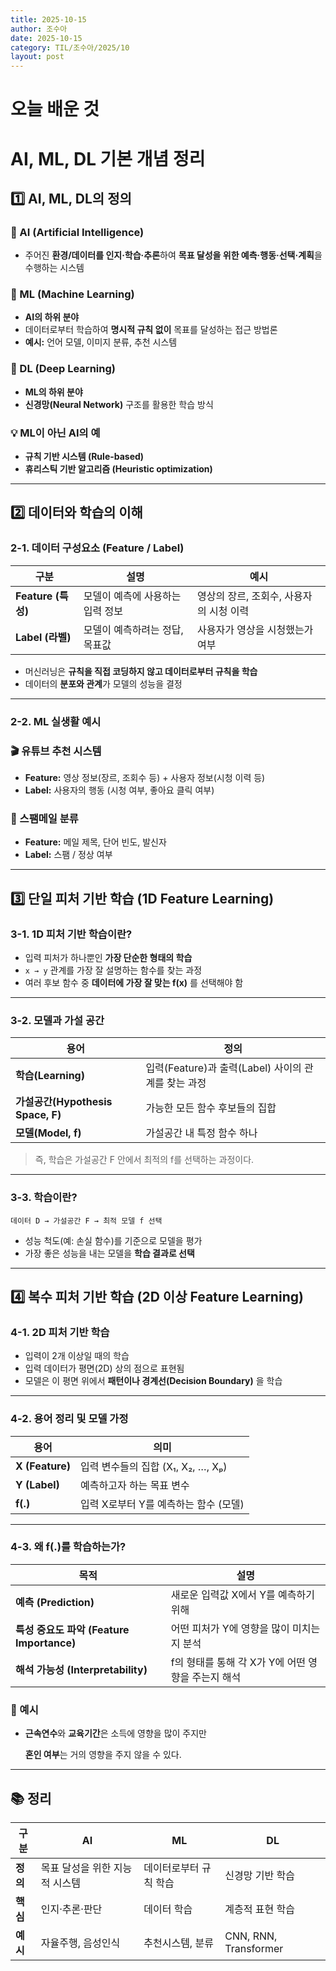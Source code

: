```yaml
---
title: 2025-10-15
author: 조수아
date: 2025-10-15
category: TIL/조수아/2025/10
layout: post
---
```


# 오늘 배운 것

# AI, ML, DL 기본 개념 정리

## 1️⃣ AI, ML, DL의 정의

### 🤖 AI (Artificial Intelligence)

- 주어진 **환경/데이터를 인지·학습·추론**하여 **목표 달성을 위한 예측·행동·선택·계획**을 수행하는 시스템

### 🧩 ML (Machine Learning)

- **AI의 하위 분야**
- 데이터로부터 학습하여 **명시적 규칙 없이** 목표를 달성하는 접근 방법론
- **예시:** 언어 모델, 이미지 분류, 추천 시스템

### 🧠 DL (Deep Learning)

- **ML의 하위 분야**
- **신경망(Neural Network)** 구조를 활용한 학습 방식

### 💡 ML이 아닌 AI의 예

- **규칙 기반 시스템 (Rule-based)**
- **휴리스틱 기반 알고리즘 (Heuristic optimization)**

---

## 2️⃣ 데이터와 학습의 이해

### 2-1. 데이터 구성요소 (Feature / Label)

| 구분 | 설명 | 예시 |
| --- | --- | --- |
| **Feature (특성)** | 모델이 예측에 사용하는 입력 정보 | 영상의 장르, 조회수, 사용자의 시청 이력 |
| **Label (라벨)** | 모델이 예측하려는 정답, 목표값 | 사용자가 영상을 시청했는가 여부 |
- 머신러닝은 **규칙을 직접 코딩하지 않고 데이터로부터 규칙을 학습**
- 데이터의 **분포와 관계**가 모델의 성능을 결정

---

### 2-2. ML 실생활 예시

### 🎬 유튜브 추천 시스템

- **Feature:** 영상 정보(장르, 조회수 등) + 사용자 정보(시청 이력 등)
- **Label:** 사용자의 행동 (시청 여부, 좋아요 클릭 여부)

### 📧 스팸메일 분류

- **Feature:** 메일 제목, 단어 빈도, 발신자
- **Label:** 스팸 / 정상 여부

---

## 3️⃣ 단일 피처 기반 학습 (1D Feature Learning)

### 3-1. 1D 피처 기반 학습이란?

- 입력 피처가 하나뿐인 **가장 단순한 형태의 학습**
- `x → y` 관계를 가장 잘 설명하는 함수를 찾는 과정
- 여러 후보 함수 중 **데이터에 가장 잘 맞는 f(x)** 를 선택해야 함

---

### 3-2. 모델과 가설 공간

| 용어 | 정의 |
| --- | --- |
| **학습(Learning)** | 입력(Feature)과 출력(Label) 사이의 관계를 찾는 과정 |
| **가설공간(Hypothesis Space, F)** | 가능한 모든 함수 후보들의 집합 |
| **모델(Model, f)** | 가설공간 내 특정 함수 하나 |

> 즉, 학습은 가설공간 F 안에서 최적의 f를 선택하는 과정이다.
> 

---

### 3-3. 학습이란?

```
데이터 D → 가설공간 F → 최적 모델 f 선택

```

- 성능 척도(예: 손실 함수)를 기준으로 모델을 평가
- 가장 좋은 성능을 내는 모델을 **학습 결과로 선택**

---

## 4️⃣ 복수 피처 기반 학습 (2D 이상 Feature Learning)

### 4-1. 2D 피처 기반 학습

- 입력이 2개 이상일 때의 학습
- 입력 데이터가 평면(2D) 상의 점으로 표현됨
- 모델은 이 평면 위에서 **패턴이나 경계선(Decision Boundary)** 을 학습

---

### 4-2. 용어 정리 및 모델 가정

| 용어 | 의미 |
| --- | --- |
| **X (Feature)** | 입력 변수들의 집합 (X₁, X₂, …, Xₚ) |
| **Y (Label)** | 예측하고자 하는 목표 변수 |
| **f(.)** | 입력 X로부터 Y를 예측하는 함수 (모델) |

---

### 4-3. 왜 f(.)를 학습하는가?

| 목적 | 설명 |
| --- | --- |
| **예측 (Prediction)** | 새로운 입력값 X에서 Y를 예측하기 위해 |
| **특성 중요도 파악 (Feature Importance)** | 어떤 피처가 Y에 영향을 많이 미치는지 분석 |
| **해석 가능성 (Interpretability)** | f의 형태를 통해 각 X가 Y에 어떤 영향을 주는지 해석 |

### 💬 예시

- **근속연수**와 **교육기간**은 소득에 영향을 많이 주지만
    
    **혼인 여부**는 거의 영향을 주지 않을 수 있다.
    

---

## 📚 정리

| 구분 | AI | ML | DL |
| --- | --- | --- | --- |
| **정의** | 목표 달성을 위한 지능적 시스템 | 데이터로부터 규칙 학습 | 신경망 기반 학습 |
| **핵심** | 인지·추론·판단 | 데이터 학습 | 계층적 표현 학습 |
| **예시** | 자율주행, 음성인식 | 추천시스템, 분류 | CNN, RNN, Transformer |